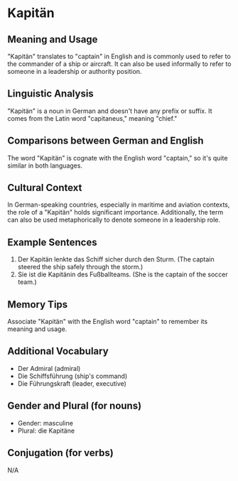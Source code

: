 # Kapitän
## Meaning and Usage
"Kapitän" translates to "captain" in English and is commonly used to refer to the commander of a ship or aircraft. It can also be used informally to refer to someone in a leadership or authority position.

## Linguistic Analysis
"Kapitän" is a noun in German and doesn't have any prefix or suffix. It comes from the Latin word "capitaneus," meaning "chief."

## Comparisons between German and English
The word "Kapitän" is cognate with the English word "captain," so it's quite similar in both languages.

## Cultural Context
In German-speaking countries, especially in maritime and aviation contexts, the role of a "Kapitän" holds significant importance. Additionally, the term can also be used metaphorically to denote someone in a leadership role.

## Example Sentences
1. Der Kapitän lenkte das Schiff sicher durch den Sturm. (The captain steered the ship safely through the storm.)
2. Sie ist die Kapitänin des Fußballteams. (She is the captain of the soccer team.)

## Memory Tips
Associate "Kapitän" with the English word "captain" to remember its meaning and usage.

## Additional Vocabulary
- Der Admiral (admiral)
- Die Schiffsführung (ship's command)
- Die Führungskraft (leader, executive)

## Gender and Plural (for nouns)
- Gender: masculine
- Plural: die Kapitäne

## Conjugation (for verbs)
N/A